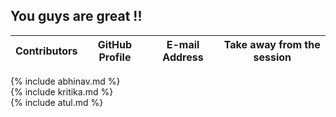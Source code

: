 ## **You guys are great !!**


| Contributors | GitHub Profile | E-mail Address | Take away from the session |    
| --- | --- | --- | ------------- |   
{% include abhinav.md %}  
{% include kritika.md %}  
{% include atul.md %}  


